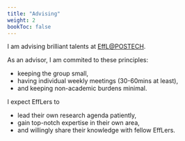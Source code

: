 ```yaml
---
title: "Advising"
weight: 2
bookToc: false
---
```


I am advising brilliant talents at [EffL@POSTECH](https://effl.postech.ac.kr).

As an advisor, I am commited to these principles:
- keeping the group small,
- having individual weekly meetings (30-60mins at least),
- and keeping non-academic burdens minimal.

I expect EffLers to
- lead their own research agenda patiently,
- gain top-notch expertise in their own area,
- and willingly share their knowledge with fellow EffLers.
